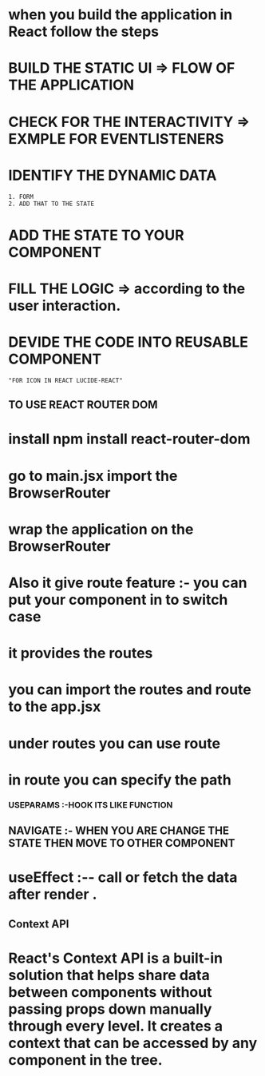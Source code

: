 # when you build the application in React follow the steps


# BUILD THE STATIC UI => FLOW OF THE APPLICATION

# CHECK FOR THE INTERACTIVITY => EXMPLE FOR EVENTLISTENERS

# IDENTIFY THE DYNAMIC DATA 
    1. FORM 
    2. ADD THAT TO THE STATE

# ADD THE STATE TO YOUR COMPONENT

# FILL THE LOGIC => according to the user interaction.



# DEVIDE THE CODE INTO REUSABLE COMPONENT

`"FOR ICON IN REACT LUCIDE-REACT"`

## TO USE REACT ROUTER DOM

# install npm install react-router-dom
# go to main.jsx import the BrowserRouter 
# wrap the application on the BrowserRouter 

# Also it give route feature :- you can put your component in to switch case 

# it provides the routes
# you can import the routes and route  to the app.jsx
# under routes you can use route
# in route you can specify the path


### USEPARAMS :-HOOK ITS LIKE FUNCTION 

## NAVIGATE :- WHEN YOU ARE CHANGE THE STATE THEN MOVE TO OTHER COMPONENT

# useEffect :-- call or fetch the data after render .
         

## Context API
# React's Context API is a built-in solution that helps share data between components without passing props down manually through every level. It creates a context that can be accessed by any component in the tree.